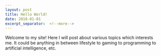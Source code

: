 ```yaml
---
layout: post
title: Hello World!
date: 2018-01-01
excerpt_separator:  <!--more-->
---
```


Welcome to my site! Here I will post about various topics which interests me. It could be anything in between lifestyle to gaming to programming to artificial intelligence, etc.